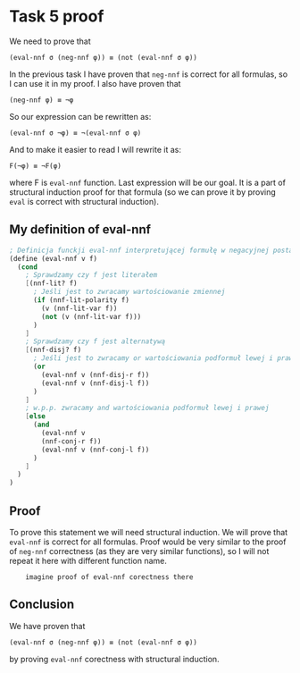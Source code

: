 # Task 5 proof

We need to prove that 

```
(eval-nnf σ (neg-nnf φ)) ≡ (not (eval-nnf σ φ))
```

In the previous task I have proven that `neg-nnf` is correct for all formulas, so I can use it in my proof. I also have proven that 

```
(neg-nnf φ) ≡ ¬φ
```
So our expression can be rewritten as:

```
(eval-nnf σ ¬φ) ≡ ¬(eval-nnf σ φ)
```

And to make it easier to read I will rewrite it as:

```
F(¬φ) ≡ ¬F(φ)
```
where F is `eval-nnf` function. Last expression will be our goal. It is a part of structural induction proof for that formula (so we can prove it by proving `eval` is correct with structural induction).


## My definition of eval-nnf

```scheme
; Definicja funckji eval-nnf interpretującej formułę w negacyjnej postaci normalnej przy zadanym wartościowaniu zmiennych
(define (eval-nnf v f)
  (cond
    ; Sprawdzamy czy f jest literałem
    [(nnf-lit? f)
      ; Jeśli jest to zwracamy wartościowanie zmiennej
      (if (nnf-lit-polarity f)
        (v (nnf-lit-var f))
        (not (v (nnf-lit-var f)))
      )
    ]
    ; Sprawdzamy czy f jest alternatywą
    [(nnf-disj? f)
      ; Jeśli jest to zwracamy or wartościowania podformuł lewej i prawej
      (or 
        (eval-nnf v (nnf-disj-r f)) 
        (eval-nnf v (nnf-disj-l f))
      )
    ]
    ; w.p.p. zwracamy and wartościowania podformuł lewej i prawej
    [else 
      (and 
        (eval-nnf v 
        (nnf-conj-r f)) 
        (eval-nnf v (nnf-conj-l f))
      )
    ]
  )
)
```

## Proof

To prove this statement we will need structural induction. We will prove that `eval-nnf` is correct for all formulas.
Proof would be very similar to the proof of `neg-nnf` correctness (as they are very similar functions), so I will not repeat it here with different function name.


        imagine proof of eval-nnf corectness there


## Conclusion
We have proven that
```
(eval-nnf σ (neg-nnf φ)) ≡ (not (eval-nnf σ φ))
```

by proving `eval-nnf` corectness with structural induction.
